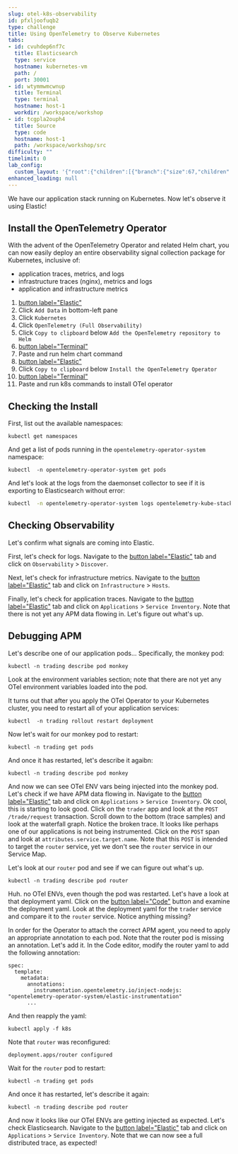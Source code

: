 ```yaml
---
slug: otel-k8s-observability
id: pfxljoofuqb2
type: challenge
title: Using OpenTelemetry to Observe Kubernetes
tabs:
- id: cvuhdep6nf7c
  title: Elasticsearch
  type: service
  hostname: kubernetes-vm
  path: /
  port: 30001
- id: wtymmwmcwnup
  title: Terminal
  type: terminal
  hostname: host-1
  workdir: /workspace/workshop
- id: tcgpla2ouph4
  title: Source
  type: code
  hostname: host-1
  path: /workspace/workshop/src
difficulty: ""
timelimit: 0
lab_config:
  custom_layout: '{"root":{"children":[{"branch":{"size":67,"children":[{"leaf":{"tabs":["cvuhdep6nf7c","tcgpla2ouph4"],"activeTabId":"cvuhdep6nf7c","size":82}},{"leaf":{"tabs":["wtymmwmcwnup"],"activeTabId":"wtymmwmcwnup","size":15}}]}},{"leaf":{"tabs":["assignment"],"activeTabId":"assignment","size":31}}],"orientation":"Horizontal"}}'
enhanced_loading: null
---
```

We have our application stack running on Kubernetes. Now let's observe it using Elastic!

## Install the OpenTelemetry Operator

With the advent of the OpenTelemetry Operator and related Helm chart, you can now easily deploy an entire observability signal collection package for Kubernetes, inclusive of:
* application traces, metrics, and logs
* infrastructure traces (nginx), metrics and logs
* application and infrastructure metrics

1. [button label="Elastic"](tab-0)
2. Click `Add Data` in bottom-left pane
3. Click `Kubernetes`
4. Click `OpenTelemetry (Full Observability)`
6. Click `Copy to clipboard` below `Add the OpenTelemetry repository to Helm`
7. [button label="Terminal"](tab-1)
8. Paste and run helm chart command
9. [button label="Elastic"](tab-0)
10. Click `Copy to clipboard` below `Install the OpenTelemetry Operator`
11. [button label="Terminal"](tab-1)
12. Paste and run k8s commands to install OTel operator

## Checking the Install

First, list out the available namespaces:
```bash,run
kubectl get namespaces
```
And get a list of pods running in the `opentelemetry-operator-system` namespace:
```bash,run
kubectl  -n opentelemetry-operator-system get pods
```

And let's look at the logs from the daemonset collector to see if it is exporting to Elasticsearch without error:
```bash
kubectl  -n opentelemetry-operator-system logs opentelemetry-kube-stack-gateway-collector-<xxxxxxxxxx-xxxxx>
```

## Checking Observability

Let's confirm what signals are coming into Elastic.

First, let's check for logs. Navigate to the [button label="Elastic"](tab-0) tab and click on `Observability` > `Discover`.

Next, let's check for infrastructure metrics. Navigate to the [button label="Elastic"](tab-0) tab and click on `Infrastructure` > `Hosts`.

Finally, let's check for application traces. Navigate to the [button label="Elastic"](tab-0) tab and click on `Applications` > `Service Inventory`. Note that there is not yet any APM data flowing in. Let's figure out what's up.

## Debugging APM

Let's describe one of our application pods... Specifically, the monkey pod:
```bash,run
kubectl -n trading describe pod monkey
```
Look at the environment variables section; note that there are not yet any OTel environment variables loaded into the pod.

It turns out that after you apply the OTel Operator to your Kubernetes cluster, you need to restart all of your application services:
```bash,run
kubectl  -n trading rollout restart deployment
```

Now let's wait for our monkey pod to restart:
```bash,run
kubectl -n trading get pods
```

And once it has restarted, let's describe it agaibn:
```bash,run
kubectl -n trading describe pod monkey
```

And now we can see OTel ENV vars being injected into the monkey pod. Let's check if we have APM data flowing in. Navigate to the [button label="Elastic"](tab-0) tab and click on `Applications` > `Service Inventory`. Ok cool, this is starting to look good. Click on the `trader` app and look at the `POST /trade/request` transaction. Scroll down to the bottom (trace samples) and look at the waterfall graph. Notice the broken trace. It looks like perhaps one of our applications is not being instrumented. Click on the `POST` span and look at `attributes.service.target.name`. Note that this `POST` is intended to target the `router` service, yet we don't see the `router` service in our Service Map.

Let's look at our `router` pod and see if we can figure out what's up.
```bash,run
kubectl -n trading describe pod router
```

Huh. no OTel ENVs, even though the pod was restarted. Let's have a look at that deployment yaml. Click on the [button label="Code"](tab-2) button and examine the deployment yaml. Look at the deployment yaml for the `trader` service and compare it to the `router` service. Notice anything missing?

In order for the Operator to attach the correct APM agent, you need to apply an appropriate annotation to each pod. Note that the router pod is missing an annotation. Let's add it. In the Code editor, modify the router yaml to add the following annotation:

```
spec:
  template:
    metadata:
      annotations:
        instrumentation.opentelemetry.io/inject-nodejs: "opentelemetry-operator-system/elastic-instrumentation"
      ...
```
And then reapply the yaml:
```bash,run
kubectl apply -f k8s
```

Note that `router` was reconfigured:
```
deployment.apps/router configured
```

Wait for the `router` pod to restart:
```bash,run
kubectl -n trading get pods
```

And once it has restarted, let's describe it again:
```bash,run
kubectl -n trading describe pod router
```

And now it looks like our OTel ENVs are getting injected as expected. Let's check Elasticsearch. Navigate to the [button label="Elastic"](tab-0) tab and click on `Applications` > `Service Inventory`. Note that we can now see a full distributed trace, as expected!

